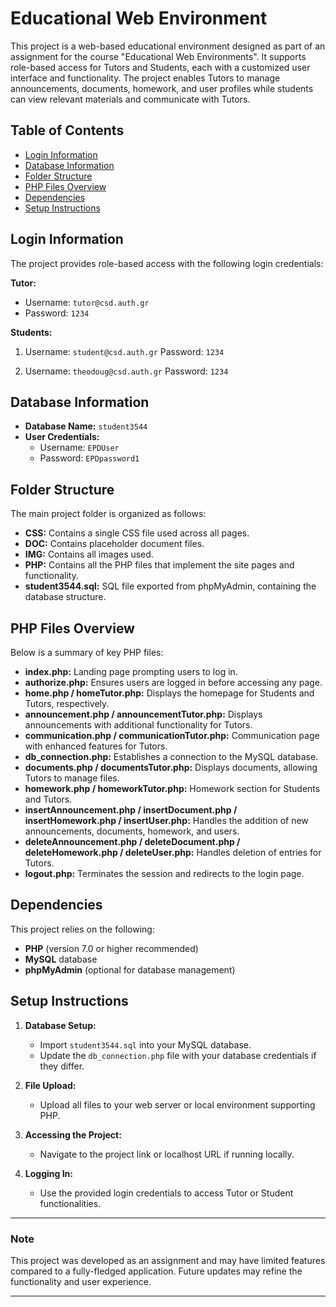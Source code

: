 # Educational Web Environment

This project is a web-based educational environment designed as part of an assignment for the course "Educational Web Environments". It supports role-based access for Tutors and Students, each with a customized user interface and functionality. The project enables Tutors to manage announcements, documents, homework, and user profiles while students can view relevant materials and communicate with Tutors.

## Table of Contents
- [Login Information](#login-information)
- [Database Information](#database-information)
- [Folder Structure](#folder-structure)
- [PHP Files Overview](#php-files-overview)
- [Dependencies](#dependencies)
- [Setup Instructions](#setup-instructions)


## Login Information

The project provides role-based access with the following login credentials:

**Tutor:**
- Username: `tutor@csd.auth.gr`
- Password: `1234`

**Students:**
1. Username: `student@csd.auth.gr`
   Password: `1234`
   
2. Username: `theodoug@csd.auth.gr`
   Password: `1234`

## Database Information

- **Database Name:** `student3544`
- **User Credentials:**
  - Username: `EPDUser`
  - Password: `EPDpassword1`

## Folder Structure

The main project folder is organized as follows:

- **CSS:** Contains a single CSS file used across all pages.
- **DOC:** Contains placeholder document files.
- **IMG:** Contains all images used.
- **PHP:** Contains all the PHP files that implement the site pages and functionality.
- **student3544.sql:** SQL file exported from phpMyAdmin, containing the database structure.

## PHP Files Overview

Below is a summary of key PHP files:

- **index.php:** Landing page prompting users to log in.
- **authorize.php:** Ensures users are logged in before accessing any page.
- **home.php / homeTutor.php:** Displays the homepage for Students and Tutors, respectively.
- **announcement.php / announcementTutor.php:** Displays announcements with additional functionality for Tutors.
- **communication.php / communicationTutor.php:** Communication page with enhanced features for Tutors.
- **db_connection.php:** Establishes a connection to the MySQL database.
- **documents.php / documentsTutor.php:** Displays documents, allowing Tutors to manage files.
- **homework.php / homeworkTutor.php:** Homework section for Students and Tutors.
- **insertAnnouncement.php / insertDocument.php / insertHomework.php / insertUser.php:** Handles the addition of new announcements, documents, homework, and users.
- **deleteAnnouncement.php / deleteDocument.php / deleteHomework.php / deleteUser.php:** Handles deletion of entries for Tutors.
- **logout.php:** Terminates the session and redirects to the login page.

## Dependencies

This project relies on the following:

- **PHP** (version 7.0 or higher recommended)
- **MySQL** database
- **phpMyAdmin** (optional for database management)

## Setup Instructions

1. **Database Setup:** 
   - Import `student3544.sql` into your MySQL database.
   - Update the `db_connection.php` file with your database credentials if they differ.

2. **File Upload:**
   - Upload all files to your web server or local environment supporting PHP.

3. **Accessing the Project:**
   - Navigate to the project link or localhost URL if running locally.

4. **Logging In:**
   - Use the provided login credentials to access Tutor or Student functionalities.

---

### Note
This project was developed as an assignment and may have limited features compared to a fully-fledged application. Future updates may refine the functionality and user experience.

---
